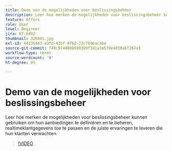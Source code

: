 ```yaml
---
title: Demo van de mogelijkheden voor beslissingsbeheer
description: Leer hoe merken de mogelijkheden voor beslissingsbeheer kunnen gebruiken om hun aanbiedingen te definiëren en te beheren, realtimeklantgegevens toe te passen en de juiste ervaringen te leveren die hun klanten verwachten.
feature: Offers
role: User
level: Beginner
jira: KT-6492
thumbnail: 326841.jpg
exl-id: 44136443-a3fd-435f-9f6d-23c7696acabe
source-git-commit: f49c9748808699309f1d1a3a570e4010a6f287a3
workflow-type: tm+mt
source-wordcount: '0'
ht-degree: 0%

---
```


# Demo van de mogelijkheden voor beslissingsbeheer

Leer hoe merken de mogelijkheden voor beslissingsbeheer kunnen gebruiken om hun aanbiedingen te definiëren en te beheren, realtimeklantgegevens toe te passen en de juiste ervaringen te leveren die hun klanten verwachten.

>[!VIDEO](https://video.tv.adobe.com/v/326841?quality=12&learn=on)
